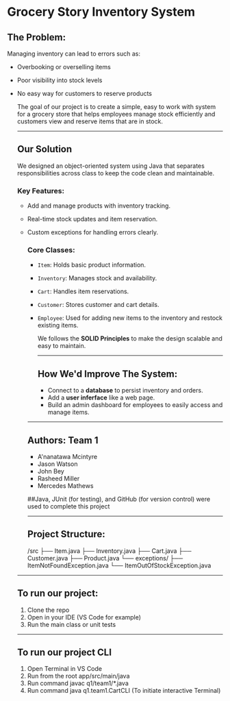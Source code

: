 # Grocery Story Inventory System
## The Problem: 
Managing inventory can lead to errors such as: 
- Overbooking or overselling items
- Poor visibility into stock levels
- No easy way for customers to reserve products

  The goal of our project is to create a simple, easy to work with system for a grocery store that helps employees manage stock efficiently and customers view and reserve items that are in stock.

  ---

  ## Our Solution
  We designed an object-oriented system using Java that separates responsibilities across class to keep the code clean and maintainable.

  ### Key Features:
  - Add and manage products with inventory tracking.
  - Real-time stock updates and item reservation.
  - Custom exceptions for handling errors clearly.

    ### Core Classes:
    - `Item`: Holds basic product information.
    - `Inventory`: Manages stock and availability.
    - `Cart`: Handles item reservations.
    - `Customer`: Stores customer and cart details.
    - `Employee`: Used for adding new items to the inventory and restock existing items. 

      We follows the **SOLID Principles** to make the design scalable and easy to maintain.

      ---

      ## How We'd Improve The System:
      - Connect to a **database** to persist inventory and orders.
      - Add a **user inferface** like a web page.
      - Build an admin dashboard for employees to easily access and manage items.

     ---

    ## Authors: Team 1
    - A'nanatawa Mcintyre
    - Jason Watson
    - John Bey
    - Rasheed Miller
    - Mercedes Mathews

    ##Java, JUnit (for testing), and GitHub (for version control) were used to complete this project

    ---

    ## Project Structure:
    /src
├── Item.java
├── Inventory.java
├── Cart.java
├── Customer.java
├── Product.java
└── exceptions/
├── ItemNotFoundException.java
└── ItemOutOfStockException.java

  ---

  ## To run our project:
  1. Clone the repo
  2. Open in your IDE (VS Code for example)
  3. Run the main class or unit tests

  ---
  ## To run our project CLI
   1. Open Terminal in VS Code
   2. Run from the root app/src/main/java
   3. Run command javac q1/team1/*.java
   4. Run command java q1.team1.CartCLI (To initiate interactive Terminal)


